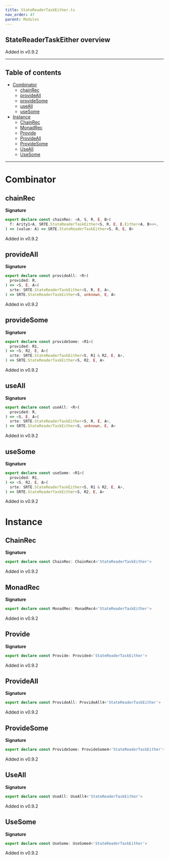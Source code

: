 ```yaml
---
title: StateReaderTaskEither.ts
nav_order: 47
parent: Modules
---
```


## StateReaderTaskEither overview

Added in v0.9.2

---

<h2 class="text-delta">Table of contents</h2>

- [Combinator](#combinator)
  - [chainRec](#chainrec)
  - [provideAll](#provideall)
  - [provideSome](#providesome)
  - [useAll](#useall)
  - [useSome](#usesome)
- [Instance](#instance)
  - [ChainRec](#chainrec)
  - [MonadRec](#monadrec)
  - [Provide](#provide)
  - [ProvideAll](#provideall)
  - [ProvideSome](#providesome)
  - [UseAll](#useall)
  - [UseSome](#usesome)

---

# Combinator

## chainRec

**Signature**

```ts
export declare const chainRec: <A, S, R, E, B>(
  f: Arity1<A, SRTE.StateReaderTaskEither<S, R, E, E.Either<A, B>>>,
) => (value: A) => SRTE.StateReaderTaskEither<S, R, E, B>
```

Added in v0.9.2

## provideAll

**Signature**

```ts
export declare const provideAll: <R>(
  provided: R,
) => <S, E, A>(
  srte: SRTE.StateReaderTaskEither<S, R, E, A>,
) => SRTE.StateReaderTaskEither<S, unknown, E, A>
```

Added in v0.9.2

## provideSome

**Signature**

```ts
export declare const provideSome: <R1>(
  provided: R1,
) => <S, R2, E, A>(
  srte: SRTE.StateReaderTaskEither<S, R1 & R2, E, A>,
) => SRTE.StateReaderTaskEither<S, R2, E, A>
```

Added in v0.9.2

## useAll

**Signature**

```ts
export declare const useAll: <R>(
  provided: R,
) => <S, E, A>(
  srte: SRTE.StateReaderTaskEither<S, R, E, A>,
) => SRTE.StateReaderTaskEither<S, unknown, E, A>
```

Added in v0.9.2

## useSome

**Signature**

```ts
export declare const useSome: <R1>(
  provided: R1,
) => <S, R2, E, A>(
  srte: SRTE.StateReaderTaskEither<S, R1 & R2, E, A>,
) => SRTE.StateReaderTaskEither<S, R2, E, A>
```

Added in v0.9.2

# Instance

## ChainRec

**Signature**

```ts
export declare const ChainRec: ChainRec4<'StateReaderTaskEither'>
```

Added in v0.9.2

## MonadRec

**Signature**

```ts
export declare const MonadRec: MonadRec4<'StateReaderTaskEither'>
```

Added in v0.9.2

## Provide

**Signature**

```ts
export declare const Provide: Provide4<'StateReaderTaskEither'>
```

Added in v0.9.2

## ProvideAll

**Signature**

```ts
export declare const ProvideAll: ProvideAll4<'StateReaderTaskEither'>
```

Added in v0.9.2

## ProvideSome

**Signature**

```ts
export declare const ProvideSome: ProvideSome4<'StateReaderTaskEither'>
```

Added in v0.9.2

## UseAll

**Signature**

```ts
export declare const UseAll: UseAll4<'StateReaderTaskEither'>
```

Added in v0.9.2

## UseSome

**Signature**

```ts
export declare const UseSome: UseSome4<'StateReaderTaskEither'>
```

Added in v0.9.2
